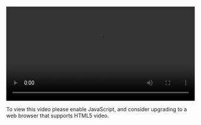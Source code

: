 <video controls="" style="width: 100%; display: block;"><source src="http://o86bpj665.bkt.clouddn.com/meteor-react-bird/11-lifecycle-state.mp4" type="video/mp4"><p>To view this video please enable JavaScript, and consider upgrading to a web browser that supports HTML5 video.</p></video>
